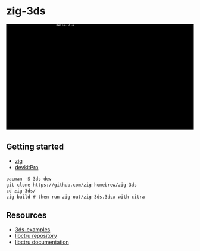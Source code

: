 # zig-3ds

![](screenshot.webp)

## Getting started

- [zig](https://ziglang.org/download/)
- [devkitPro](https://devkitpro.org/wiki/Getting_Started)

```
pacman -S 3ds-dev
git clone https://github.com/zig-homebrew/zig-3ds
cd zig-3ds/
zig build # then run zig-out/zig-3ds.3dsx with citra
```

## Resources

- [3ds-examples](https://github.com/devkitPro/3ds-examples)
- [libctru repository](https://github.com/devkitPro/libctru)
- [libctru documentation](https://libctru.devkitpro.org/files.html)
